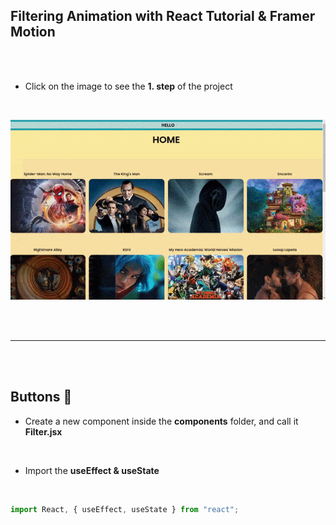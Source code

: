 ## Filtering Animation with React Tutorial & Framer Motion

<br>
<br>

- Click on the image to see the **1. step** of the project

<br>

[<img src="./src/img/preview-2.gif"/>](https://github.com/nadiamariduena/movie-animated-filtering-react/tree/1app-stup-api-setup-fetching-styles)

<br>
<br>

---

<br>
<br>

## Buttons 🥭

- Create a new component inside the **components** folder, and call it **Filter.jsx**

<br>

- Import the **useEffect & useState**

<br>

```javascript
import React, { useEffect, useState } from "react";
```
